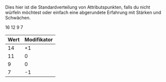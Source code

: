 Dies hier ist die Standardverteilung von Attributspunkten, falls du nicht würfeln möchtest oder einfach eine abgerundete Erfahrung mit Stärken und Schwächen.

16 
12
9
7

| Wert | Modifikator |
| ---- | ----------- |
| 14   | +1          |
| 11   | 0           |
| 9    | 0           |
| 7    | -1          |

